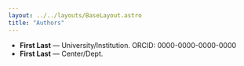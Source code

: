 ```yaml
---
layout: ../../layouts/BaseLayout.astro
title: "Authors"
---
```

- **First Last** — University/Institution. ORCID: 0000-0000-0000-0000  
- **First Last** — Center/Dept.
